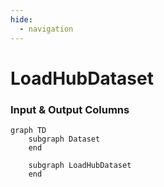 ```yaml
---
hide:
  - navigation
---
```

# LoadHubDataset










### Input & Output Columns

``` mermaid
graph TD
	subgraph Dataset
	end

	subgraph LoadHubDataset
	end


```









